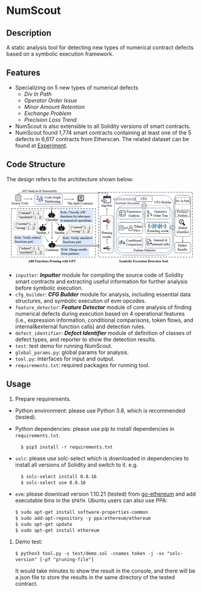 # NumScout

## Description

A static analysis tool for detecting new types of numerical contract defects based on a symbolic execution framework.

## Features

- Specializing on 5 new types of numerical defects
  - *Div In Path*
  - *Operator Order Issue*
  - *Minor Amount Retention*
  - *Exchange Problem*
  - *Precision Loss Trend*
- NumScout is also extensible to all Solidity versions of smart contracts.
- NumScout found 1,774 smart contracts containing at least one of the 5 defects in 6,617 contracts from Etherscan.
  The related dataset can be found at [Experiment](./Experiment/).

## Code Structure

The design refers to the architecture shown below:

<img src="./images/workflow.png" alt="arch" style="zoom: 50%;" />

- `inputter`: **_Inputter_** module for compiling the source code of Solidity smart contracts and extracting useful information for further analysis before symbolic execution.
- `cfg_builder`: **_CFG Builder_** module for analysis, including essential data structures, and symbolic execution of evm opcodes.
- `feature_detector`: **_Feature Detector_** module of core analysis of finding numerical defects during execution based on 4 operational features (i.e., expression information, conditional comparisons, token flows, and internal&external function calls) and detection rules.
- `defect_identifier`: **_Defect Identifier_** module of definition of classes of defect types, and reporter to show the detection results.
- `test`: test demo for running NumScout.
- `global_params.py`: global params for analysis.
- `tool.py`: interfaces for input and output.
- `requirements.txt`: required packages for running tool.

## Usage

1. Prepare requirements.

- Python environment: please use Python 3.8, which is recommended (tested).

- Python dependencies: please use pip to install dependencies in `requirements.txt`.

  ```shell
    $ pip3 install -r requirements.txt
  ```

- `solc`: please use solc-select which is downloaded in dependencies to install all versions of Solidity and switch to it. e.g. 

  ```shell
    $ solc-select install 0.8.16
    $ solc-select use 0.8.16
  ```

- `evm`: please download version 1.10.21 (tested) from [go-ethereum](https://geth.ethereum.org/downloads) and add executable bins in the `$PATH`. Ubuntu users can also use PPA:

  ```shell
  $ sudo apt-get install software-properties-common
  $ sudo add-apt-repository -y ppa:ethereum/ethereum
  $ sudo apt-get update
  $ sudo apt-get install ethereum
  ```

1. Demo test:

   ```shell
   $ python3 tool.py -s test/demo.sol -cnames token -j -sv "solc-version" [-pf "pruning-file"]
   ```

   It would take minutes to show the result in the console, and there will be a json file to store the results in the same directory of the tested contract.
